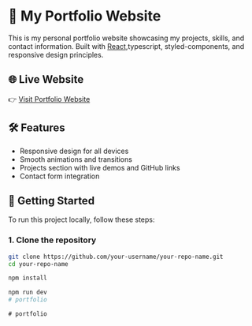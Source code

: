 # 💼 My Portfolio Website

This is my personal portfolio website showcasing my projects, skills, and contact information. Built with [React](https://reactjs.org/),typescript, styled-components, and responsive design principles.

## 🌐 Live Website

👉 [Visit Portfolio Website](https://divyansh9007.github.io/portfolio/)

## 🛠️ Features

- Responsive design for all devices
- Smooth animations and transitions
- Projects section with live demos and GitHub links
- Contact form integration

## 🚀 Getting Started

To run this project locally, follow these steps:

### 1. Clone the repository

```bash
git clone https://github.com/your-username/your-repo-name.git
cd your-repo-name

npm install

npm run dev
#   p o r t f o l i o  
 #   p o r t f o l i o  
 
